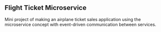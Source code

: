 ## Flight Ticket Microservice
Mini project of making an airplane ticket sales application using the microservice concept with event-driven communication between services.